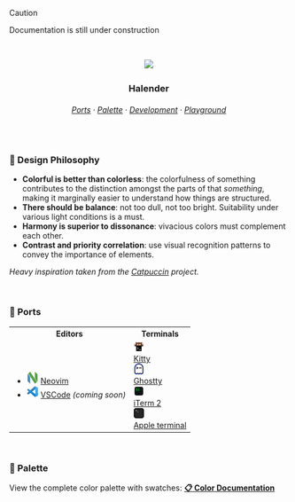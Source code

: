 > [!CAUTION]
> Documentation is still under construction

&nbsp;

<p align="center">
  <img src="https://raw.githubusercontent.com/deniskabana/halender/main/assets/docs/palette-stripe.png" width="400" />
</p>

<h3 align="center">
 Halender
</h3>

<h6 align="center">
  <a href="https://github.com/deniskabana/halender#-ports">Ports</a>
  ·
  <a href="https://github.com/deniskabana/halender#-palette">Palette</a>
  ·
  <a href="https://github.com/catppuccin/catppuccin/tree/main/dev">Development</a>
  ·
  <a href="#">Playground</a>
</h6>

&nbsp;

### 🧠 Design Philosophy

- **Colorful is better than colorless**: the colorfulness of something contributes to the distinction amongst the parts
  of that _something_, making it marginally easier to understand how things are structured.
- **There should be balance**: not too dull, not too bright. Suitability under various light conditions is a must.
- **Harmony is superior to dissonance**: vivacious colors must complement each other.
- **Contrast and priority correlation**: use visual recognition patterns to convey the importance of elements.

_Heavy inspiration taken from the [Catpuccin](https://github.com/catppuccin/catppuccin) project._

&nbsp;

### 📀 Ports

<table>
  <tr>
    <th>Editors</th>
    <th>Terminals</th>
  </tr>
  <tr>
    <td>
      <ul>
        <li>
          <a href="./editors/nvim/"><img src="./assets/logos/logo-neovim.png" height="22" /></a>
          <a href="./editors/nvim/">Neovim</a>
        </li>
        <li>
          <a href="./editors/vscode/"><img src="./assets/logos/logo-vscode.png" height="22" /></a>
          <a href="./editors/vscode/">VSCode</a>
          <i>(coming soon)</i>
        </li>
      </ul>
    </td>
    <td>
      <div><a href="./terminals/kitty/"><img src="./assets/logos/logo-kitty.png" height="20" /></a><br /><a href="./terminals/kitty/">Kitty</a></div>
      <div><a href="./terminals/ghostty/"><img src="./assets/logos/logo-ghostty.png" height="20" /></a><br /><a href="./terminals/ghostty/">Ghostty</a></div>
      <div><a href="./terminals/iterm2/"><img src="./assets/logos/logo-iterm.png" height="20" /></a><br /><a href="./terminals/iterm2/">iTerm 2</a></div>
      <div><a href="./terminals/apple-terminal/"><img src="./assets/logos/logo-apple-terminal.png" height="20" /></a><br /><a href="./terminals/apple-terminal/">Apple&nbsp;terminal</a></div>
    </td>

  </tr>
</table>

&nbsp;

### 🎨 Palette

View the complete color palette with swatches: **[📋 Color Documentation](docs/colors.md)**
